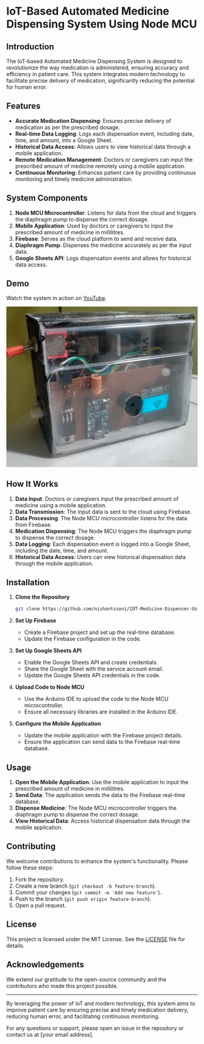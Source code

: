 # IoT-Based Automated Medicine Dispensing System Using Node MCU

## Introduction

The IoT-based Automated Medicine Dispensing System is designed to revolutionize the way medication is administered, ensuring accuracy and efficiency in patient care. This system integrates modern technology to facilitate precise delivery of medication, significantly reducing the potential for human error.

## Features

- **Accurate Medication Dispensing**: Ensures precise delivery of medication as per the prescribed dosage.
- **Real-time Data Logging**: Logs each dispensation event, including date, time, and amount, into a Google Sheet.
- **Historical Data Access**: Allows users to view historical data through a mobile application.
- **Remote Medication Management**: Doctors or caregivers can input the prescribed amount of medicine remotely using a mobile application.
- **Continuous Monitoring**: Enhances patient care by providing continuous monitoring and timely medicine administration.

## System Components

1. **Node MCU Microcontroller**: Listens for data from the cloud and triggers the diaphragm pump to dispense the correct dosage.
2. **Mobile Application**: Used by doctors or caregivers to input the prescribed amount of medicine in millilitres.
3. **Firebase**: Serves as the cloud platform to send and receive data.
4. **Diaphragm Pump**: Dispenses the medicine accurately as per the input data.
5. **Google Sheets API**: Logs dispensation events and allows for historical data access.

## Demo

Watch the system in action on [YouTube](https://youtu.be/-U_aCeA-Vxg).

![Project Image](project_demo_image.jpg)

## How It Works

1. **Data Input**: Doctors or caregivers input the prescribed amount of medicine using a mobile application.
2. **Data Transmission**: The input data is sent to the cloud using Firebase.
3. **Data Processing**: The Node MCU microcontroller listens for the data from Firebase.
4. **Medication Dispensing**: The Node MCU triggers the diaphragm pump to dispense the correct dosage.
5. **Data Logging**: Each dispensation event is logged into a Google Sheet, including the date, time, and amount.
6. **Historical Data Access**: Users can view historical dispensation data through the mobile application.

## Installation

1. **Clone the Repository**
   ```bash
   git clone https://github.com/nishantssoni/IOT-Medicine-Dispenser-Using-Node-MCU.git
   ```

2. **Set Up Firebase**
   - Create a Firebase project and set up the real-time database.
   - Update the Firebase configuration in the code.

3. **Set Up Google Sheets API**
   - Enable the Google Sheets API and create credentials.
   - Share the Google Sheet with the service account email.
   - Update the Google Sheets API credentials in the code.

4. **Upload Code to Node MCU**
   - Use the Arduino IDE to upload the code to the Node MCU microcontroller.
   - Ensure all necessary libraries are installed in the Arduino IDE.

5. **Configure the Mobile Application**
   - Update the mobile application with the Firebase project details.
   - Ensure the application can send data to the Firebase real-time database.

## Usage

1. **Open the Mobile Application**: Use the mobile application to input the prescribed amount of medicine in millilitres.
2. **Send Data**: The application sends the data to the Firebase real-time database.
3. **Dispense Medicine**: The Node MCU microcontroller triggers the diaphragm pump to dispense the correct dosage.
4. **View Historical Data**: Access historical dispensation data through the mobile application.

## Contributing

We welcome contributions to enhance the system's functionality. Please follow these steps:

1. Fork the repository.
2. Create a new branch (`git checkout -b feature-branch`).
3. Commit your changes (`git commit -m 'Add new feature'`).
4. Push to the branch (`git push origin feature-branch`).
5. Open a pull request.

## License

This project is licensed under the MIT License. See the [LICENSE](LICENSE) file for details.


## Acknowledgements

We extend our gratitude to the open-source community and the contributors who made this project possible.

---

By leveraging the power of IoT and modern technology, this system aims to improve patient care by ensuring precise and timely medication delivery, reducing human error, and facilitating continuous monitoring.

For any questions or support, please open an issue in the repository or contact us at [your email address].